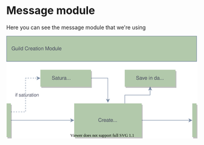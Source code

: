 # Message module

Here you can see the message module that we're using

![message](/diagram/microservices/create_guild/diagram.svg)
